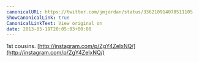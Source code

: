 ```yaml
---
canonicalURL: https://twitter.com/jmjordan/status/336210914078511105
ShowCanonicalLink: true
CanonicalLinkText: View original on
date: 2013-05-19T20:05:03+00:00
---
```

1st cousins. [http://instagram.com/p/ZgY4ZeIxNQ/](http://instagram.com/p/ZgY4ZeIxNQ/)